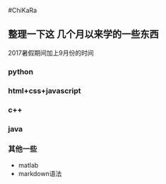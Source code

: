 #ChiKaRa
## 整理一下这 几个月以来学的一些东西
2017暑假期间加上9月份的时间
### python
### html+css+javascript
### c++
### java
### 其他一些
* matlab
* markdown语法
